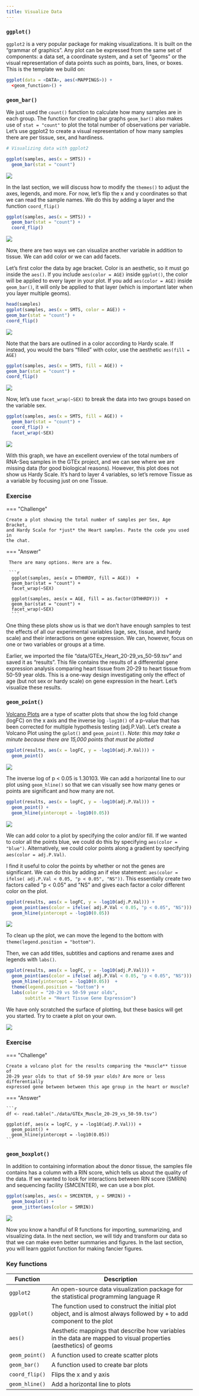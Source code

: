 ```yaml
---
title: Visualize Data
---
```


### `ggplot()`

`ggplot2` is a very popular package for making visualizations. It is
built on the “grammar of graphics”. Any plot can be expressed from the
same set of components: a data set, a coordinate system, and a set of
“geoms” or the visual representation of data points such as points,
bars, lines, or boxes. This is the template we build on:
  
```r
ggplot(data = <DATA>, aes(<MAPPINGS>)) +
  <geom_function>() +
```

### `geom_bar()`

We just used the `count()` function to calculate how many samples are in
each group. The function for creating bar graphs `geom_bar()` also
makes use of `stat = "count"` to plot the total number of observations
per variable. Let’s use ggplot2 to create a visual representation of how
many samples there are per tissue, sex, and hardiness.

```r
# Visualizing data with ggplot2

ggplot(samples, aes(x = SMTS)) +
  geom_bar(stat = "count")
```

![](./images/bar1-1.png)

In the last section, we will discuss how to modify the `themes()` to
adjust the axes, legends, and more. For now, let’s flip the x and y
coordinates so that we can read the sample names. We do this by adding a
layer and the function `coord_flip()`

```r
ggplot(samples, aes(x = SMTS)) +
  geom_bar(stat = "count") + 
  coord_flip()
```

![](./images/bar2-1.png)

Now, there are two ways we can visualize another variable in addition to
tissue. We can add color or we can add facets.

Let’s first color the data by age bracket. Color is an aesthetic, so it
must go inside the `aes()`. If you include `aes(color = AGE)` inside
`ggplot()`, the color will be applied to every layer in your plot. If
you add `aes(color = AGE)` inside `geom_bar()`, it will only be applied
to that layer (which is important later when you layer multiple geoms).
               
               
               
```r
head(samples)
ggplot(samples, aes(x = SMTS, color = AGE)) +
geom_bar(stat = "count") + 
coord_flip()
```
               
![](./images/bar3-1.png)

Note that the bars are outlined in a color according to Hardy scale. If
instead, you would the bars “filled” with color, use the aesthetic
`aes(fill = AGE)`
               
``` r
ggplot(samples, aes(x = SMTS, fill = AGE)) +
geom_bar(stat = "count") + 
coord_flip()
```
               
![](./images/bar4-1.png)

Now, let’s use `facet_wrap(~SEX)` to break the data into two groups
based on the variable sex.
               
``` r
ggplot(samples, aes(x = SMTS, fill = AGE)) +
  geom_bar(stat = "count") + 
  coord_flip() +
  facet_wrap(~SEX)
```
               
![](./images/bar5-1.png)

With this graph, we have an excellent overview of the total numbers of
RNA-Seq samples in the GTEx project, and we can see where we are missing
data (for good biological reasons). However, this plot does not show us
Hardy Scale. It’s hard to layer 4 variables, so let’s remove Tissue as a
variable by focusing just on one Tissue.

### Exercise
               
=== "Challenge"
               
    Create a plot showing the total number of samples per Sex, Age Bracket,
    and Hardy Scale for *just* the Heart samples. Paste the code you used in
    the chat.
               
=== "Answer"
               
     There are many options. Here are a few.
               
     ```r
      ggplot(samples, aes(x = DTHHRDY, fill = AGE))  +
      geom_bar(stat = "count") +
      facet_wrap(~SEX) 
               
      ggplot(samples, aes(x = AGE, fill = as.factor(DTHHRDY)))  +
      geom_bar(stat = "count") +
      facet_wrap(~SEX) 
      ```
               

                 
One thing these plots show us is that we don’t have enough samples to
test the effects of all our experimental variables (age, sex, tissue,
and hardy scale) and their interactions on gene expression. We can,
however, focus on one or two variables or groups at a time.
               
Earlier, we imported the file “data/GTEx_Heart_20-29_vs_50-59.tsv” and
saved it as “results”. This file contains the results of a differential
gene expression analysis comparing heart tissue from 20-29 to heart
tissue from 50-59 year olds. This is a one-way design investigating only
the effect of age (but not sex or hardy scale) on gene expression in the
heart. Let’s visualize these results.

### `geom_point()`

[Volcano Plots](https://en.wikipedia.org/wiki/Volcano_plot_(statistics))
are a type of scatter plots that show the log fold change (logFC) on the
x axis and the inverse log `-log10()` of a p-value that has been
corrected for multiple hypothesis testing (adj.P.Val). Let’s create a
Volcano Plot using the `gplot()` and `geom_point()`. *Note: this may
take a minute because there are 15,000 points that must be plotted*
  
```r
ggplot(results, aes(x = logFC, y = -log10(adj.P.Val))) +
  geom_point() 
```

![](./images/volcano1-1.png) 

The inverse log of p < 0.05 is 1.30103. We can add a horizontal line to
our plot using `geom_hline()` so that we can visually see how many genes
or points are significant and how many are not.

```r
ggplot(results, aes(x = logFC, y = -log10(adj.P.Val))) +
  geom_point() +
  geom_hline(yintercept = -log10(0.05))
```

![](./images/volcano2-1.png) 


We can add color to a plot by specifying the color and/or fill. If we wanted to color all the points blue, we could do this by specifying `aes(color = "blue")`. Alternatively, we could color points along a gradient by specifying `aes(color = adj.P.Val)`. 

I find it useful to color the points by whether or not the genes are significant. We can do this by adding an if else statement: `aes(color = ifelse( adj.P.Val < 0.05, "p < 0.05", "NS"))`. This essentially create two factors called  "p < 0.05" and "NS" and gives each factor a color different color on the plot.


```r
ggplot(results, aes(x = logFC, y = -log10(adj.P.Val))) +
  geom_point(aes(color = ifelse( adj.P.Val < 0.05, "p < 0.05", "NS"))) +
  geom_hline(yintercept = -log10(0.05)) 
```

![](./images/volcano3-1.png) 

To clean up the plot, we can move the legend to the bottom with  `theme(legend.position = "bottom")`. 

Then, we can add titles, subtitles and captions and rename axes and legends with `labs()`.

```r
ggplot(results, aes(x = logFC, y = -log10(adj.P.Val))) +
  geom_point(aes(color = ifelse( adj.P.Val < 0.05, "p < 0.05", "NS"))) +
  geom_hline(yintercept = -log10(0.05))  +
  theme(legend.position = "bottom") +
  labs(color = "20-29 vs 50-59 year olds", 
       subtitle = "Heart Tissue Gene Expression")
```

We have only scratched the surface of plotting, but these basics will get you started. Try to craete a plot on your own.

![](./images/volcano4-1.png) 

### Exercise

=== "Challenge"

    Create a volcano plot for the results comparing the *muscle** tissue of
    20-29 year olds to that of 50-59 year olds? Are more or less differentially 
    expressed gene between between this age group in the heart or muscle?
  
=== "Answer"

    ```r
    df <- read.table("./data/GTEx_Muscle_20-29_vs_50-59.tsv")
    
    ggplot(df, aes(x = logFC, y = -log10(adj.P.Val))) +
      geom_point() +
      geom_hline(yintercept = -log10(0.05))
    ```

### `geom_boxplot()`

In addition to containing information about the donor tissue, the
samples file contains has a column with a RIN score, which tells us
about the quality of the data. If we wanted to look for interactions
between RIN score (SMRIN) and sequencing facility (SMCENTER), we can use
a box plot.

```r
ggplot(samples, aes(x = SMCENTER, y = SMRIN)) +
  geom_boxplot() +
  geom_jitter(aes(color = SMRIN))
```

![](./images/boxplot-1.png) 

Now you know a handful of R functions for importing, summarizing, and
visualizing data. In the next section, we will tidy and transform our
data so that we can make even better summaries and figures. In the last
section, you will learn ggplot function for making fancier figures.

### Key functions
    
| Function       | Description  |
|----------------|------------- |
| `ggplot2`      | An open-source data visualization package for the statistical programming language R     |          
| `ggplot()`     | The function used to construct the initial plot object, and is almost always followed by + to add component to the plot | 
| `aes()`        | Aesthetic mappings that describe how variables in the data are mapped to visual properties (aesthetics) of geoms |
| `geom_point()` | A function used to create scatter plots   |                                                          
| `geom_bar()`   | A function used to create bar plots |                                                                
| `coord_flip()` | Flips the x and y axis |                                                                             
| `geom_hline()` | Add a horizontal line to plots |                                                                    
